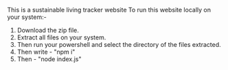 This is a sustainable living tracker website
To run this website locally on your system:-
1. Download the zip file.
2. Extract all files on your system.
3. Then run your powershell and select the directory of the files extracted.
4. Then write - "npm i"
5. Then - "node index.js"
